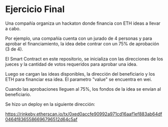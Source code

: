 # Ejercicio Final

Una compañía organiza un hackaton donde financia con ETH ideas a llevar a cabo. 

Por ejemplo, una compañía cuenta con un jurado de 4 personas y para aprobar el financiamiento, la idea debe contrar con un 75% de aprobación (3 de 4).

El Smart Contract en este repositorio, se inicializa con las direcciones de los jueces y la cantidad de votos requeridos para aprobar una idea.

Luego se cargan las ideas disponibles, la dirección del beneficiario y los ETH para financiar esa idea. El parametro "value" se encuentra en wei.

Cuando las aprobaciones lleguen al 75%, los fondos de la idea se envían al beneficiario.

Se hizo un deploy en la siguiente dirección: 

https://rinkeby.etherscan.io/tx/0xed0accfe90992a971cd16aaf1ef883ab64df0464f8365586696796512d64c5af

